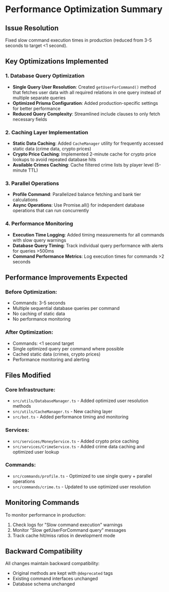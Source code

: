 # Performance Optimization Summary

## Issue Resolution
Fixed slow command execution times in production (reduced from 3-5 seconds to target <1 second).

## Key Optimizations Implemented

### 1. Database Query Optimization
- **Single Query User Resolution**: Created `getUserForCommand()` method that fetches user data with all required relations in one query instead of multiple separate queries
- **Optimized Prisma Configuration**: Added production-specific settings for better performance
- **Reduced Query Complexity**: Streamlined include clauses to only fetch necessary fields

### 2. Caching Layer Implementation
- **Static Data Caching**: Added `CacheManager` utility for frequently accessed static data (crime data, crypto prices)
- **Crypto Price Caching**: Implemented 2-minute cache for crypto price lookups to avoid repeated database hits
- **Available Crimes Caching**: Cache filtered crime lists by player level (5-minute TTL)

### 3. Parallel Operations
- **Profile Command**: Parallelized balance fetching and bank tier calculations
- **Async Operations**: Use Promise.all() for independent database operations that can run concurrently

### 4. Performance Monitoring
- **Execution Time Logging**: Added timing measurements for all commands with slow query warnings
- **Database Query Timing**: Track individual query performance with alerts for queries >500ms
- **Command Performance Metrics**: Log execution times for commands >2 seconds

## Performance Improvements Expected

### Before Optimization:
- Commands: 3-5 seconds
- Multiple sequential database queries per command
- No caching of static data
- No performance monitoring

### After Optimization:
- Commands: <1 second target
- Single optimized query per command where possible
- Cached static data (crimes, crypto prices)
- Performance monitoring and alerting

## Files Modified

### Core Infrastructure:
- `src/utils/DatabaseManager.ts` - Added optimized user resolution methods
- `src/utils/CacheManager.ts` - New caching layer
- `src/bot.ts` - Added performance timing and monitoring

### Services:
- `src/services/MoneyService.ts` - Added crypto price caching
- `src/services/CrimeService.ts` - Added crime data caching and optimized user lookup

### Commands:
- `src/commands/profile.ts` - Optimized to use single query + parallel operations
- `src/commands/crime.ts` - Updated to use optimized user resolution

## Monitoring Commands

To monitor performance in production:
1. Check logs for "Slow command execution" warnings
2. Monitor "Slow getUserForCommand query" messages
3. Track cache hit/miss ratios in development mode

## Backward Compatibility

All changes maintain backward compatibility:
- Original methods are kept with `@deprecated` tags
- Existing command interfaces unchanged
- Database schema unchanged